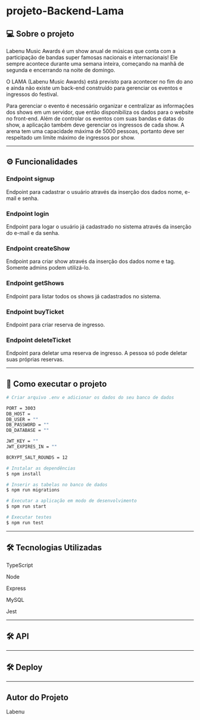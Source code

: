 # projeto-Backend-Lama

## 💻 Sobre o projeto

Labenu Music Awards é um show anual de músicas que conta com a participação de bandas super famosas nacionais e internacionais! Ele sempre acontece durante uma semana inteira, começando na manhã de segunda e encerrando na noite de domingo.

O LAMA (Labenu Music Awards) está previsto para acontecer no fim do ano e ainda não existe um back-end construído para gerenciar os eventos e ingressos do festival.

Para gerenciar o evento é necessário organizar e centralizar as informações dos shows em um servidor, que então disponibiliza os dados para o website no front-end. Além de controlar os eventos com suas bandas e datas do show, a aplicação também deve gerenciar os ingressos de cada show. A arena tem uma capacidade máxima de 5000 pessoas, portanto deve ser respeitado um limite máximo de ingressos por show.

---

## ⚙️ Funcionalidades

### Endpoint signup

Endpoint para cadastrar o usuário através da inserção dos dados nome, e-mail e senha.

### Endpoint login

Endpoint para logar o usuário já cadastrado no sistema através da inserção do e-mail e da senha.

### Endpoint createShow 

Endpoint para criar show através da inserção dos dados nome e tag. Somente admins podem utilizá-lo.

### Endpoint getShows

Endpoint para listar todos os shows já cadastrados no sistema.

### Endpoint buyTicket

Endpoint para criar reserva de ingresso.

### Endpoint deleteTicket

Endpoint para deletar uma reserva de ingresso. A pessoa só pode deletar suas próprias reservas.

---

## 🚀 Como executar o projeto

```bash
# Criar arquivo .env e adicionar os dados do seu banco de dados

PORT = 3003
DB_HOST = 
DB_USER = ""
DB_PASSWORD = ""
DB_DATABASE = ""

JWT_KEY = ""
JWT_EXPIRES_IN = ""

BCRYPT_SALT_ROUNDS = 12

# Instalar as dependências
$ npm install

# Inserir as tabelas no banco de dados
$ npm run migrations

# Executar a aplicação em modo de desenvolvimento
$ npm run start

# Executar testes
$ npm run test

```
---

## 🛠 Tecnologias Utilizadas

TypeScript

Node

Express

MySQL

Jest

---

## 🛠 API



---

## 🛠 Deploy



---

## Autor do Projeto

Labenu
